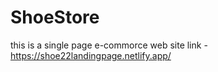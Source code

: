 # ShoeStore

this is a single page e-commorce web site 
link - https://shoe22landingpage.netlify.app/
